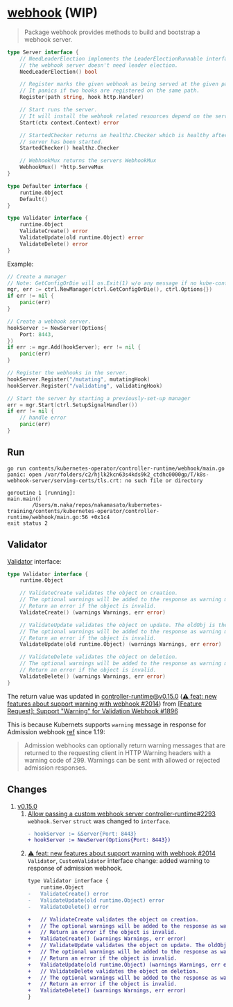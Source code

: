 # [webhook](https://pkg.go.dev/sigs.k8s.io/controller-runtime/pkg/webhook) (WIP)

> Package webhook provides methods to build and bootstrap a webhook server.

```go
type Server interface {
	// NeedLeaderElection implements the LeaderElectionRunnable interface, which indicates
	// the webhook server doesn't need leader election.
	NeedLeaderElection() bool

	// Register marks the given webhook as being served at the given path.
	// It panics if two hooks are registered on the same path.
	Register(path string, hook http.Handler)

	// Start runs the server.
	// It will install the webhook related resources depend on the server configuration.
	Start(ctx context.Context) error

	// StartedChecker returns an healthz.Checker which is healthy after the
	// server has been started.
	StartedChecker() healthz.Checker

	// WebhookMux returns the servers WebhookMux
	WebhookMux() *http.ServeMux
}
```

```go
type Defaulter interface {
	runtime.Object
	Default()
}
```

```go
type Validator interface {
	runtime.Object
	ValidateCreate() error
	ValidateUpdate(old runtime.Object) error
	ValidateDelete() error
}
```

Example:

```go
// Create a manager
// Note: GetConfigOrDie will os.Exit(1) w/o any message if no kube-config can be found
mgr, err := ctrl.NewManager(ctrl.GetConfigOrDie(), ctrl.Options{})
if err != nil {
	panic(err)
}

// Create a webhook server.
hookServer := NewServer(Options{
	Port: 8443,
})
if err := mgr.Add(hookServer); err != nil {
	panic(err)
}

// Register the webhooks in the server.
hookServer.Register("/mutating", mutatingHook)
hookServer.Register("/validating", validatingHook)

// Start the server by starting a previously-set-up manager
err = mgr.Start(ctrl.SetupSignalHandler())
if err != nil {
	// handle error
	panic(err)
}
```

## Run

```
go run contents/kubernetes-operator/controller-runtime/webhook/main.go
panic: open /var/folders/c2/hjlk2kcn63s4kds9k2_ctdhc0000gp/T/k8s-webhook-server/serving-certs/tls.crt: no such file or directory

goroutine 1 [running]:
main.main()
        /Users/m.naka/repos/nakamasato/kubernetes-training/contents/kubernetes-operator/controller-runtime/webhook/main.go:56 +0x1c4
exit status 2
```

## Validator

[Validator](https://pkg.go.dev/sigs.k8s.io/controller-runtime@v0.16.2/pkg/webhook/admission#Validator) interface:

```go
type Validator interface {
	runtime.Object

	// ValidateCreate validates the object on creation.
	// The optional warnings will be added to the response as warning messages.
	// Return an error if the object is invalid.
	ValidateCreate() (warnings Warnings, err error)

	// ValidateUpdate validates the object on update. The oldObj is the object before the update.
	// The optional warnings will be added to the response as warning messages.
	// Return an error if the object is invalid.
	ValidateUpdate(old runtime.Object) (warnings Warnings, err error)

	// ValidateDelete validates the object on deletion.
	// The optional warnings will be added to the response as warning messages.
	// Return an error if the object is invalid.
	ValidateDelete() (warnings Warnings, err error)
}
```

The return value was updated in [controller-runtime@v0.15.0](https://github.com/kubernetes-sigs/controller-runtime/releases/tag/v0.15.0) ([⚠️ feat: new features about support warning with webhook #2014](https://github.com/kubernetes-sigs/controller-runtime/pull/2014)) from [[Feature Request]: Support "Warning" for Validation Webhook #1896](https://github.com/kubernetes-sigs/controller-runtime/issues/1896)

This is because Kubernets supports `warning` message in response for Admission webhook [ref](https://kubernetes.io/docs/reference/access-authn-authz/extensible-admission-controllers/#response) since 1.19:

> Admission webhooks can optionally return warning messages that are returned to the requesting client in HTTP Warning headers with a warning code of 299. Warnings can be sent with allowed or rejected admission responses.

## Changes

1. [v0.15.0](https://github.com/kubernetes-sigs/controller-runtime/releases/tag/v0.15.0)
	1. [Allow passing a custom webhook server controller-runtime#2293](https://github.com/kubernetes-sigs/controller-runtime/pull/2293) `webhook.Server` `struct` was changed to `interface`.
		```diff
		- hookServer := &Server{Port: 8443}
		+ hookServer := NewServer(Options{Port: 8443})
		```
	1. [⚠️ feat: new features about support warning with webhook #2014](https://github.com/kubernetes-sigs/controller-runtime/pull/2014) `Validator`, `CustomValidator` interface change: added warning to response of admission webhook.
		```diff
		type Validator interface {
			runtime.Object
		- 	ValidateCreate() error
		- 	ValidateUpdate(old runtime.Object) error
		- 	ValidateDelete() error

		+	// ValidateCreate validates the object on creation.
		+ 	// The optional warnings will be added to the response as warning messages.
		+ 	// Return an error if the object is invalid.
		+ 	ValidateCreate() (warnings Warnings, err error)
		+ 	// ValidateUpdate validates the object on update. The oldObj is the object before the update.
		+ 	// The optional warnings will be added to the response as warning messages.
		+ 	// Return an error if the object is invalid.
		+ 	ValidateUpdate(old runtime.Object) (warnings Warnings, err error)
		+ 	// ValidateDelete validates the object on deletion.
		+ 	// The optional warnings will be added to the response as warning messages.
		+ 	// Return an error if the object is invalid.
		+ 	ValidateDelete() (warnings Warnings, err error)
		}
		```
